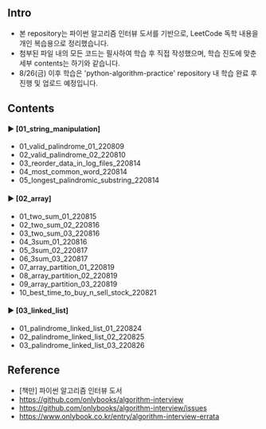 ####  
## Intro  
- 본 repository는 파이썬 알고리즘 인터뷰 도서를 기반으로, LeetCode 독학 내용을 개인 복습용으로 정리했습니다.  
- 첨부된 파일 내의 모든 코드는 필사하여 학습 후 직접 작성했으며, 학습 진도에 맞춘 세부 contents는 하기와 같습니다.  
- 8/26(금) 이후 학습은 'python-algorithm-practice' repository 내 학습 완료 후 진행 및 업로드 예정입니다.
####  
## Contents  
#### ► [01_string_manipulation]  
- 01_valid_palindrome_01_220809  
- 02_valid_palindrome_02_220810  
- 03_reorder_data_in_log_files_220814  
- 04_most_common_word_220814  
- 05_longest_palindromic_substring_220814  
####  
#### ► [02_array]  
- 01_two_sum_01_220815  
- 02_two_sum_02_220816  
- 03_two_sum_03_220816  
- 04_3sum_01_220816  
- 05_3sum_02_220817  
- 06_3sum_03_220817  
- 07_array_partition_01_220819  
- 08_array_partition_02_220819  
- 09_array_partition_03_220819  
- 10_best_time_to_buy_n_sell_stock_220821  
####  
#### ► [03_linked_list]  
- 01_palindrome_linked_list_01_220824
- 02_palindrome_linked_list_02_220825
- 03_palindrome_linked_list_03_220826
####  
## Reference  
- [책만] 파이썬 알고리즘 인터뷰 도서  
- https://github.com/onlybooks/algorithm-interview  
- https://github.com/onlybooks/algorithm-interview/issues  
- https://www.onlybook.co.kr/entry/algorithm-interview-errata  
####  
